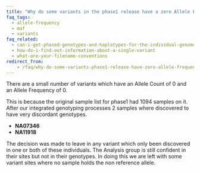 ```yaml
---
title: "Why do some variants in the phase1 release have a zero Allele Frequency?"
faq_tags:
  - allele-frequency
  - maf
  - variants
faq_related:
  - can-i-get-phased-genotypes-and-haplotypes-for-the-individual-genomes
  - how-do-i-find-out-information-about-a-single-variant
  - what-are-your-filename-conventions
redirect_from:
    - /faq/why-do-some-variants-phase1-release-have-zero-allele-frequency/
---
```


There are a small number of variants which have an Allele Count of 0 and an Allele Frequency of 0.

This is because the original sample list for phase1 had 1094 samples on it. After our integrated genotyping processes 2 samples where discovered to have very discordant genotypes.

* **NA07346**  
* **NA11918**

The decision was made to leave in any variant which only been discovered in one or both of these individuals. The Analysis group is still confident in their sites but not in their genotypes. In doing this we are left with some variant sites where no sample holds the non reference allele.
